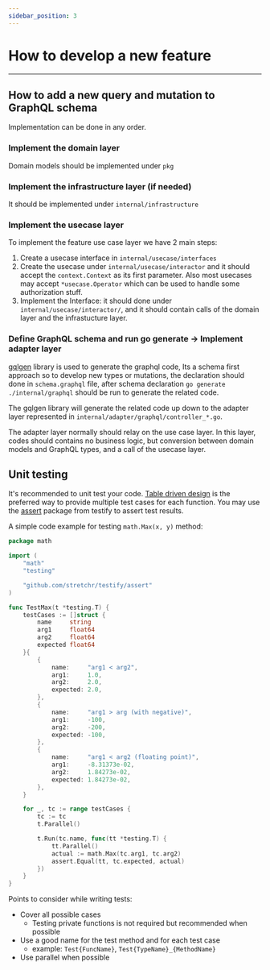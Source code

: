 ```yaml
---
sidebar_position: 3
---
```


# How to develop a new feature
------

## How to add a new query and mutation to GraphQL schema

Implementation can be done in any order.

### Implement the domain layer

Domain models should be implemented under `pkg` 

### Implement the infrastructure layer (if needed)

It should be implemented under `internal/infrastructure`

### Implement the usecase layer

To implement the feature use case layer we have 2 main steps:

1. Create a usecase interface in `internal/usecase/interfaces`
2. Create the usecase under `internal/usecase/interactor`  and it should accept the `context.Context` as its first parameter. Also most usecases may accept `*usecase.Operator` which can be used to handle some authorization stuff.
3. Implement the Interface: it should done under `internal/usecase/interactor/`, and it should contain calls of the domain layer and the infrastucture layer.

### Define GraphQL schema and run go generate → Implement adapter layer

[gqlgen](https://gqlgen.com/) library is used to generate the graphql code, Its a schema first approach so to develop new types or mutations, the declaration should done in `schema.graphql` file, after schema declaration `go generate ./internal/graphql` should be run to generate the related code.

The gqlgen library will generate the related code up down to the adapter layer represented in `internal/adapter/graphql/controller_*.go`.

The adapter layer normally should relay on the use case layer. In this layer, codes should contains no business logic, but conversion between domain models and GraphQL types, and a call of the usecase layer.

## Unit testing

It's recommended to unit test your code. [Table driven design](https://github.com/golang/go/wiki/TableDrivenTests) is the preferred way to provide multiple test cases for each function. You may use the [assert](https://github.com/stretchr/testify#assert-package) package from testify to assert test results.

A simple code example for testing `math.Max(x, y)` method:

```go
package math

import (
	"math"
	"testing"

	"github.com/stretchr/testify/assert"
)

func TestMax(t *testing.T) {
	testCases := []struct {
		name     string
		arg1     float64
		arg2     float64
		expected float64
	}{
		{
			name:     "arg1 < arg2",
			arg1:     1.0,
			arg2:     2.0,
			expected: 2.0,
		},
		{
			name:     "arg1 > arg (with negative)",
			arg1:     -100,
			arg2:     -200,
			expected: -100,
		},
		{
			name:     "arg1 < arg2 (floating point)",
			arg1:     -8.31373e-02,
			arg2:     1.84273e-02,
			expected: 1.84273e-02,
		},
	}

	for _, tc := range testCases {
		tc := tc
		t.Parallel()

		t.Run(tc.name, func(tt *testing.T) {
			tt.Parallel()
			actual := math.Max(tc.arg1, tc.arg2)
			assert.Equal(tt, tc.expected, actual)
		})
	}
}
```

Points to consider while writing tests:

- Cover all possible cases
    - Testing private functions is not required but recommended when possible
- Use a good name for the test method and for each test case
    - example: `Test{FuncName}`,  `Test{TypeName}_{MethodName}`
- Use parallel when possible